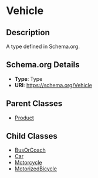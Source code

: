 # Vehicle

## Description
A type defined in Schema.org.

## Schema.org Details
- **Type**: Type
- **URI**: https://schema.org/Vehicle

## Parent Classes
- [Product](../Product.md)

## Child Classes
- [BusOrCoach](BusOrCoach/BusOrCoach.md)
- [Car](Car/Car.md)
- [Motorcycle](Motorcycle/Motorcycle.md)
- [MotorizedBicycle](MotorizedBicycle/MotorizedBicycle.md)

